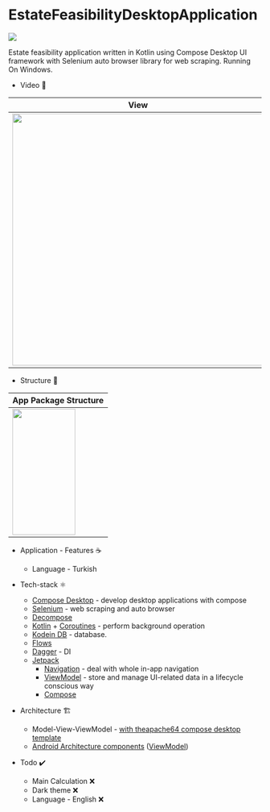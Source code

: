 # EstateFeasibilityDesktopApplication
<img src="https://img.shields.io/badge/Windows-0078D6?style=for-the-badge&logo=windows&logoColor=white">

Estate feasibility application written in Kotlin using Compose Desktop UI framework with Selenium auto browser library for web scraping. Running On Windows.

* Video 🧪

|View|
|----------------------|
|<img src="https://user-images.githubusercontent.com/50905347/160124239-7445df38-9ad4-46dc-a589-ab50248f50b9.gif" width="500" height="500">|

* Structure 🌲

|App Package Structure|
|---------------------|
|<img src="https://user-images.githubusercontent.com/50905347/160125292-79d1c5e5-96ec-4d6b-b3cd-312a4ccad946.png" width="125" height="250">|

* Application - Features ☕
   * Language - Turkish

* Tech-stack ⚛️
    * [Compose Desktop](https://www.jetbrains.com/lp/compose-desktop/) - develop desktop applications with compose
    * [Selenium](https://www.selenium.dev) - web scraping and auto browser
    * [Decompose](https://arkivanov.github.io/Decompose/)
    * [Kotlin](https://kotlinlang.org/) + [Coroutines](https://kotlinlang.org/docs/reference/coroutines-overview.html) - perform background operation
    * [Kodein DB](https://docs.kodein.org/kodein-db/0.8/index.html) - database.
    * [Flows](https://developer.android.com/kotlin/flow)
    * [Dagger](https://github.com/google/dagger) - DI
    * [Jetpack](https://developer.android.com/jetpack)
        * [Navigation](https://developer.android.com/topic/libraries/architecture/navigation/) - deal with whole in-app navigation      
        * [ViewModel](https://developer.android.com/topic/libraries/architecture/viewmodel) - store and manage UI-related data in a lifecycle conscious way
        * [Compose](https://developer.android.com/jetpack/compose)
* Architecture 🏗️
    * Model-View-ViewModel - [with theapache64 compose desktop template](https://github.com/theapache64/compose-desktop-template)
    * [Android Architecture components](https://developer.android.com/topic/libraries/architecture) ([ViewModel](https://developer.android.com/topic/libraries/architecture/viewmodel))
 
 * Todo ✔️
   * Main Calculation ❌
   * Dark theme ❌
   * Language - English ❌
